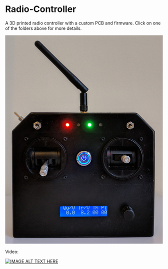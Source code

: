 # Radio-Controller
A 3D printed radio controller with a custom PCB and firmware.  Click on one of the folders above for more details.

![Photo of Radio Controller](https://github.com/BenjiHansell/Radio-Controller/blob/master/Photo.jpg?raw=true)

Video:

[![IMAGE ALT TEXT HERE](http://img.youtube.com/vi/-YiaPBY8e_0/0.jpg)](https://youtu.be/-YiaPBY8e_0)
